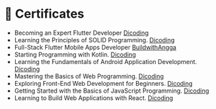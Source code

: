 # 🥇 Certificates
- Becoming an Expert Flutter Developer [Dicoding](https://www.dicoding.com/certificates/4EXG6WGMDZRL)
- Learning the Principles of SOLID Programming. [Dicoding](https://www.dicoding.com/certificates/4EXG6W23QZRL)
- Full-Stack Flutter Mobile Apps Developer [BuildwithAngga](https://buildwithangga.com/talent/tegarnugroho/full-stack-flutter-mobile-apps-developer)
- Starting Programming with Kotlin. [Dicoding](https://www.dicoding.com/certificates/GRX5LL8E3P0M)
- Learning the Fundamentals of Android Application Development. [Dicoding](https://www.dicoding.com/certificates/RVZK60E5OZD5)
- Mastering the Basics of Web Programming. [Dicoding](https://www.dicoding.com/certificates/07Z6RQR4JPQR)
- Exploring Front-End Web Development for Beginners. [Dicoding](https://www.dicoding.com/certificates/0LZ01E9R0P65)
- Getting Started with the Basics of JavaScript Programming. [Dicoding](https://www.dicoding.com/certificates/81P2G61NNPOY)
- Learning to Build Web Applications with React. [Dicoding](https://www.dicoding.com/certificates/4EXG5LN6QXRL)